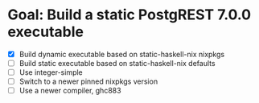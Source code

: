 # Goal: Build a static PostgREST 7.0.0 executable

* [x] Build dynamic executable based on static-haskell-nix nixpkgs
* [ ] Build static executable based on static-haskell-nix defaults
* [ ] Use integer-simple
* [ ] Switch to a newer pinned nixpkgs version
* [ ] Use a newer compiler, ghc883
